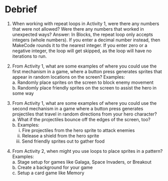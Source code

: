# Debrief

1. When working with repeat loops in Activity 1, were there any numbers that were not allowed? Were there any numbers that worked in unexpected ways?
Answer: In Blocks, the repeat loop only accepts integers (whole numbers). If you enter a decimal number instead, then MakeCode rounds it to the nearest integer. If you enter zero or a negative integer, the loop will get skipped, as the loop will have no iterations to run.
1. From Activity 1, what are some examples of where you could use the first mechanism in a game, where a button press generates sprites that appear in random locations on the screen?
Examples:\
a. Randomly place sprites on the screen to block enemy movement\
b. Randomly place friendly sprites on the screen to assist the hero in some way
1. From Activity 1, what are some examples of where you could use the second mechanism in a game where a button press generates projectiles that travel in random directions from your hero character?\
a. What if the projectiles bounce off the edges of the screen, too?\
b. Examples:\
     i. Fire projectiles from the hero sprite to attack enemies\
    ii. Release a shield from the hero sprite\
   iii. Send friendly sprites out to gather food

1. From Activity 2, when might you use loops to place sprites in a pattern?
Examples:\
a. Stage setup for games like Galaga, Space Invaders, or Breakout\
b. Create a background for your game\
c. Setup a card game like Memory
